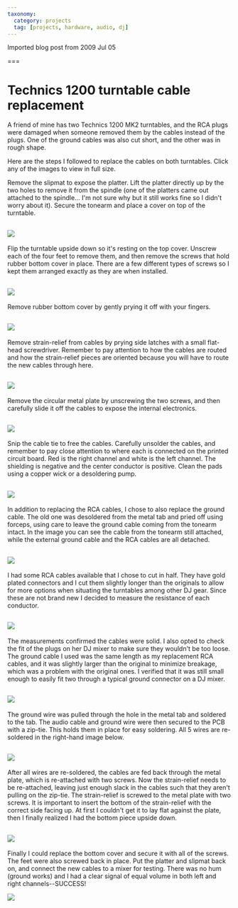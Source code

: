 ```yaml
---
taxonomy:
  category: projects
  tag: [projects, hardware, audio, dj]
---
```


Imported blog post from 2009 Jul 05

===
# Technics 1200 turntable cable replacement

A friend of mine has two Technics 1200 MK2 turntables, and the RCA plugs were damaged when someone removed them by the cables instead of the plugs. One of the ground cables was also cut short, and the other was in rough shape.

Here are the steps I followed to replace the cables on both turntables. Click any of the images to view in full size.

Remove the slipmat to expose the platter. Lift the platter directly up by the two holes to remove it from the spindle (one of the platters came out attached to the spindle... I'm not sure why but it still works fine so I didn't worry about it). Secure the tonearm and place a cover on top of the turntable.

![](01-04.jpg)
---
Flip the turntable upside down so it's resting on the top cover. Unscrew each of the four feet to remove them, and then remove the screws that hold rubber bottom cover in place. There are a few different types of screws so I kept them arranged exactly as they are when installed.

![](05-08.jpg)
---
Remove rubber bottom cover by gently prying it off with your fingers.

![](09_remove_cover.jpg)
---
Remove strain-relief from cables by prying side latches with a small flat-head screwdriver. Remember to pay attention to how the cables are routed and how the strain-relief pieces are oriented because you will have to route the new cables through here.

![](10_strain_relief.jpg)
---
Remove the circular metal plate by unscrewing the two screws, and then carefully slide it off the cables to expose the internal electronics.

![](11_remove_metal_plate.jpg)
---
Snip the cable tie to free the cables. Carefully unsolder the cables, and remember to pay close attention to where each is connected on the printed circuit board. Red is the right channel and white is the left channel. The shielding is negative and the center conductor is positive. Clean the pads using a copper wick or a desoldering pump.

![](12_desolder.jpg)
---
In addition to replacing the RCA cables, I chose to also replace the ground cable. The old one was desoldered from the metal tab and pried off using forceps, using care to leave the ground cable coming from the tonearm intact. In the image you can see the cable from the tonearm still attached, while the external ground cable and the RCA cables are all detached.

![](13_blank_pcb.jpg)
---
I had some RCA cables available that I chose to cut in half. They have gold plated connectors and I cut them slightly longer than the originals to allow for more options when situating the turntables among other DJ gear. Since these are not brand new I decided to measure the resistance of each conductor.

![](14_wire_check.jpg)
---
The measurements confirmed the cables were solid. I also opted to check the fit of the plugs on her DJ mixer to make sure they wouldn't be too loose. The ground cable I used was the same length as my replacement RCA cables, and it was slightly larger than the original to minimize breakage, which was a problem with the original ones. I verified that it was still small enough to easily fit two through a typical ground connector on a DJ mixer.

![](15-16_mixer_cable_check.jpg)
---
The ground wire was pulled through the hole in the metal tab and soldered to the tab. The audio cable and ground wire were then secured to the PCB with a zip-tie. This holds them in place for easy soldering. All 5 wires are re-soldered in the right-hand image below.

![](17_soldered.jpg)
---
After all wires are re-soldered, the cables are fed back through the metal plate, which is re-attached with two screws. Now the strain-relief needs to be re-attached, leaving just enough slack in the cables such that they aren't pulling on the zip-tie. The strain-relief is screwed to the metal plate with two screws. It is important to insert the bottom of the strain-relief with the correct side facing up. At first I couldn't get it to lay flat against the plate, then I finally realized I had the bottom piece upside down.

![](18_strain_relief_reattached.jpg)
---
Finally I could replace the bottom cover and secure it with all of the screws. The feet were also screwed back in place. Put the platter and slipmat back on, and connect the new cables to a mixer for testing. There was no hum (ground works) and I had a clear signal of equal volume in both left and right channels--SUCCESS!

![](19-20.jpg)
